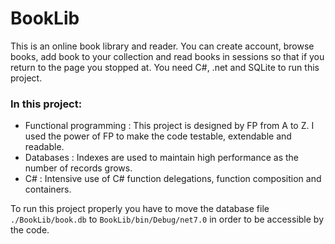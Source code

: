 # BookLib

This is an online book library and reader. 
You can create account, browse books, add book to your collection and read books in sessions so that if you return to the page you stopped at. You need C#, .net and SQLite to run this project.

### In this project:
* Functional programming : This project is designed by FP from A to Z. I used the power of FP to make the code testable, extendable and readable.
* Databases : Indexes are used to maintain high performance as the number of records grows.
* C# : Intensive use of C# function delegations, function composition and containers.  

To run this project properly you have to move the database file ` ./BookLib/book.db` to `BookLib/bin/Debug/net7.0` in order to be accessible by the code. 
